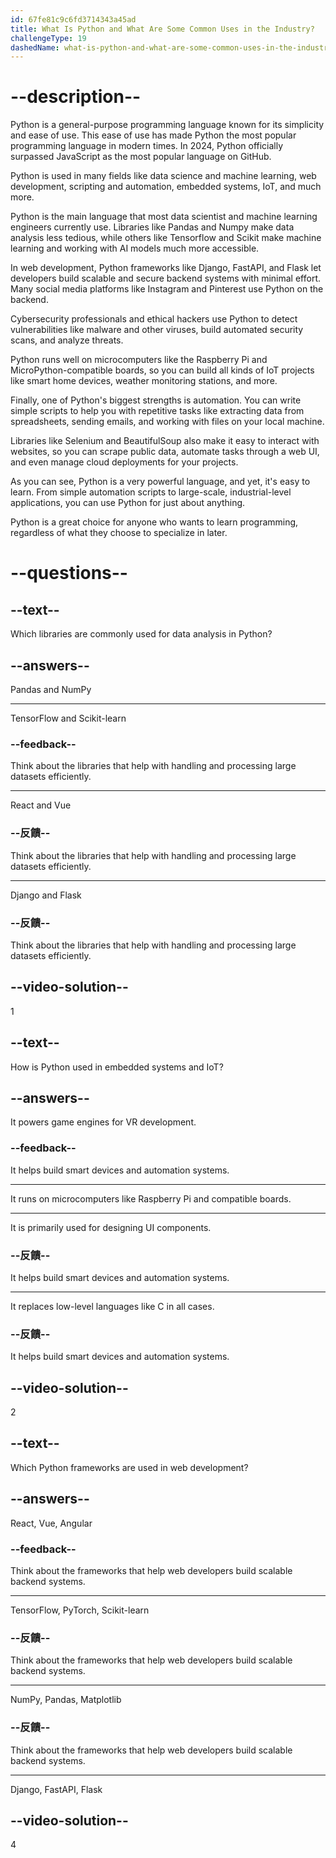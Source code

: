 ```yaml
---
id: 67fe81c9c6fd3714343a45ad
title: What Is Python and What Are Some Common Uses in the Industry?
challengeType: 19
dashedName: what-is-python-and-what-are-some-common-uses-in-the-industry
---
```


# --description--

Python is a general-purpose programming language known for its simplicity and ease of use. This ease of use has made Python the most popular programming language in modern times. In 2024, Python officially surpassed JavaScript as the most popular language on GitHub.

Python is used in many fields like data science and machine learning, web development, scripting and automation, embedded systems, IoT, and much more.

Python is the main language that most data scientist and machine learning engineers currently use. Libraries like Pandas and Numpy make data analysis less tedious, while others like Tensorflow and Scikit make machine learning and working with AI models much more accessible.

In web development, Python frameworks like Django, FastAPI, and Flask let developers build scalable and secure backend systems with minimal effort. Many social media platforms like Instagram and Pinterest use Python on the backend.

Cybersecurity professionals and ethical hackers use Python to detect vulnerabilities like malware and other viruses, build automated security scans, and analyze threats.

Python runs well on microcomputers like the Raspberry Pi and MicroPython-compatible boards, so you can build all kinds of IoT projects like smart home devices, weather monitoring stations, and more.

Finally, one of Python's biggest strengths is automation. You can write simple scripts to help you with repetitive tasks like extracting data from spreadsheets, sending emails, and working with files on your local machine.

Libraries like Selenium and BeautifulSoup also make it easy to interact with websites, so you can scrape public data, automate tasks through a web UI, and even manage cloud deployments for your projects.

As you can see, Python is a very powerful language, and yet, it's easy to learn. From simple automation scripts to large-scale, industrial-level applications, you can use Python for just about anything.

Python is a great choice for anyone who wants to learn programming, regardless of what they choose to specialize in later.

# --questions--

## --text--

Which libraries are commonly used for data analysis in Python?

## --answers--

Pandas and NumPy

---

TensorFlow and Scikit-learn

### --feedback--

Think about the libraries that help with handling and processing large datasets efficiently.

---

React and Vue

### --反饋--

Think about the libraries that help with handling and processing large datasets efficiently.

---

Django and Flask

### --反饋--

Think about the libraries that help with handling and processing large datasets efficiently.

## --video-solution--

1

## --text--

How is Python used in embedded systems and IoT?

## --answers--

It powers game engines for VR development.

### --feedback--

It helps build smart devices and automation systems.

---

It runs on microcomputers like Raspberry Pi and compatible boards.

---

It is primarily used for designing UI components.

### --反饋--

It helps build smart devices and automation systems.

---

It replaces low-level languages like C in all cases.

### --反饋--

It helps build smart devices and automation systems.

## --video-solution--

2

## --text--

Which Python frameworks are used in web development?

## --answers--

React, Vue, Angular

### --feedback--

Think about the frameworks that help web developers build scalable backend systems.

---

TensorFlow, PyTorch, Scikit-learn

### --反饋--

Think about the frameworks that help web developers build scalable backend systems.

---

NumPy, Pandas, Matplotlib

### --反饋--

Think about the frameworks that help web developers build scalable backend systems.

---

Django, FastAPI, Flask

## --video-solution--

4

